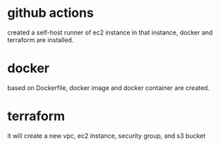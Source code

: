 # github actions
created a self-host runner of ec2 instance
in that instance, docker and terraform are installed.

# docker 
based on Dockerfile, docker image and docker container are created.

# terraform
it will create a new vpc, ec2 instance, security group, and s3 bucket